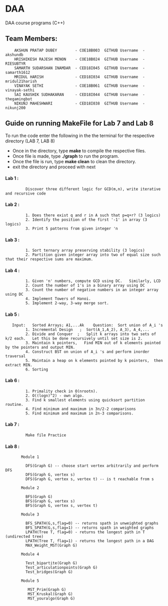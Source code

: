 # DAA
DAA course programs (C++)  

## Team Members:
        AKSHUN PRATAP DUBEY        - COE18B003  GITHUB Username  - akshundb  
        HRISHIKESH RAJESH MENON    - COE18B024  GITHUB Username  - RIESUBTYR  
        SAMARTH SUDARSHAN INAMDAR  - CED18I045  GITHUB Username  - samarth1612  
        MRIDUL HARISH              - CED18I034  GITHUB Username  - mridul21harish  
        VINAYAK SETHI              - COE18B061  GITHUB Username  - vinayak-sethi  
        SAI KAUSHIK SUDHAKARAN     - CED18I044  GITHUB Username  - thegamingbot  
        NIKUNJ MAHESHWARI          - CED18I038  GITHUB Username  - nikunj200 

## Guide on running MakeFile for Lab 7 and Lab 8
 To run the code enter the following in the the terminal for the respective directory (LAB 7, LAB 8)
 

* Once in the directory, type **make** to compile the respective files.
* Once file is made, type **./graph** to run the program.
* Once the file is run, type **make clean** to clean the directory.
* exit the directory and proceed with next
 
 
#### Lab 1 :
``` 
         Discover three different logic for GCD(m,n), write iterative and recursive code
```
#### Lab 2 :
```
         1. Does there exist q and r in A such that p=q+r? (3 logics)            
         2. Identify the position of the first '-1' in array (3 logics)
         3. Print 5 patterns from given integer 'n
```
#### Lab 3 :
```
         1. Sort ternary array preserving stability (3 logics)
         2. Partition given integer array into two of equal size such that their respective sums are maximum.
```
#### Lab 4 :
```
         1. Given 'n' numbers, compute GCD using DC.   Similarly, LCD
         2. Count the number of 1's in a binary array using DC
         3. Count the number of negative numbers in an integer array using DC
         4. Implement Towers of Hanoi.
         5. Implement 2-way, 3-way merge sort.    
```
#### Lab 5 :
```
   Input:   Sorted Arrays; A1,...Ak    Question:  Sort union of A_i 's
         1. Incremental Design   ;  Sort(A_1,A_2), A_3), A_4,...
         2. Divide and Conquer  ;   Split k arrays into two sets of k/2 each.   Let this be done recursively until set size is 2.       
         3. Maintain k pointers,   Find MIN out of k elements pointed by the pointers and output MIN.
         4. Construct BST on union of A_i 's and perform inorder traversal
         5. Maintain a heap on k elements pointed by k pointers,  then extract MIN.
         6. Sorting 
```
#### Lab 6 :
```
         1. Primality check in O(nrootn).
         2. O((logn)^2) - own algo.
         3. Find k smallest elements using quicksort partition routine.
         4. Find minimum and maximum in 3n/2-2 comparisons
         5. Find minimum and maximum in 2n-3 comparisons.
```
#### Lab 7 :
```
         Make file Practice
```
#### Lab 8 :
```
       Module 1

         DFS(Graph G) -- choose start vertex arbitrarily and perform DFS
         DFS(Graph G, vertex s)
         DFS(Graph G, vertex s, vertex t) -- is t reachable from s

       Module 2

         BFS(Graph G)
         BFS(Graph G, vertex s)
         BFS(Graph G, vertex s, vertex t)

       Module 3
       
         BFS_SPATH(G,s,flag=0) -- returns spath in unweighted graphs
         BFS_SPATH(G,s,flag=1) -- returns spath in weighted graphs
         LPATH(Tree T, flag=0) - returns the longest path in T (undirected tree)
         LPATH(Tree T, flag=1) - returns the longest path in a DAG
         MAX_Weight_MST(Graph G)

       Module 4
      
         Test_bipartite(Graph G)
         Test_articulationpoints(Graph G)
         Test_bridges(Graph G)

       Module 5

          MST_Prim(Graph G)
          MST_Kruskal(Graph G)
          MST_youralgo(Graph G)

